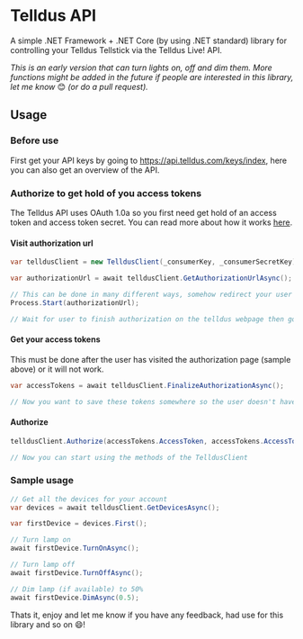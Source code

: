 # Telldus API
A simple .NET Framework + .NET Core (by using .NET standard) library for controlling your Telldus Tellstick via the Telldus Live! API.

_This is an early version that can turn lights on, off and dim them. More functions might be added in the future if people are interested in this library, let me know_ 😊 _(or do a pull request)._

## Usage

### Before use
First get your API keys by going to <https://api.telldus.com/keys/index>, here you can also get an overview of the API.

### Authorize to get hold of you access tokens
The Telldus API uses OAuth 1.0a so you first need get hold of an access token and access token secret. You can read more about how it works [here](https://github.com/johot/TinyOAuth1).

#### Visit authorization url

```cs
var telldusClient = new TelldusClient(_consumerKey, _consumerSecretKey);

var authorizationUrl = await telldusClient.GetAuthorizationUrlAsync();

// This can be done in many different ways, somehow redirect your user to the authorization url
Process.Start(authorizationUrl);

// Wait for user to finish authorization on the telldus webpage then go to next step
```

#### Get your access tokens
This must be done after the user has visited the authorization page (sample above) or it will not work.

```cs
var accessTokens = await telldusClient.FinalizeAuthorizationAsync();

// Now you want to save these tokens somewhere so the user doesn't have to do this every time
```

#### Authorize

```cs
telldusClient.Authorize(accessTokens.AccessToken, accessTokens.AccessTokenSecret);

// Now you can start using the methods of the TelldusClient
```

### Sample usage

```cs
// Get all the devices for your account
var devices = await telldusClient.GetDevicesAsync();

var firstDevice = devices.First();

// Turn lamp on
await firstDevice.TurnOnAsync();

// Turn lamp off
await firstDevice.TurnOffAsync();

// Dim lamp (if available) to 50%
await firstDevice.DimAsync(0.5);
```

Thats it, enjoy and let me know if you have any feedback, had use for this library and so on 😄!
		

